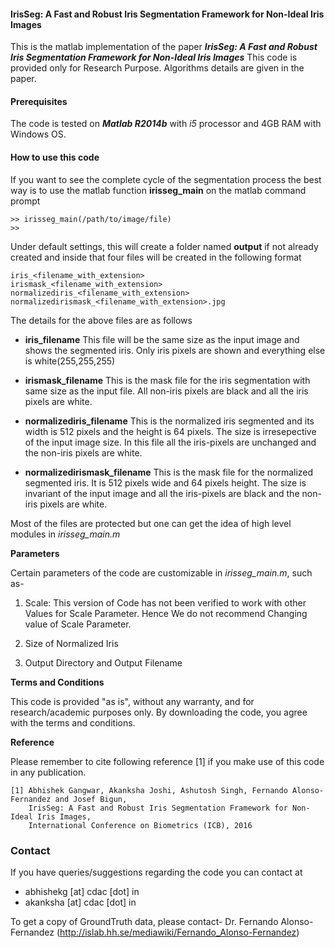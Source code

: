 #### IrisSeg: A Fast and Robust Iris Segmentation Framework for Non-Ideal Iris Images


This is the matlab  implementation of the paper
***IrisSeg: A Fast and Robust Iris Segmentation Framework for Non-Ideal Iris Images*** 
This code is provided only for Research Purpose.
Algorithms details are given in the paper.


#### Prerequisites
The code is tested on ***Matlab R2014b*** with *i5* processor and 4GB RAM with Windows OS.

#### How to use this code

If you want to see the complete cycle of the segmentation process the best way
is to use the matlab function **irisseg_main** on the matlab command prompt

    >> irisseg_main(/path/to/image/file)
    >>

Under default settings, this will create a folder named **output** if not already created and inside that
four files will be created in the following format

    iris_<filename_with_extension>
    irismask_<filename_with_extension>
    normalizediris_<filename_with_extension>
    normalizedirismask_<filename_with_extension>.jpg

The details for the above files are as follows

* **iris_filename** This file will be the same size as the input image and
shows the segmented iris. Only iris pixels are shown and everything else is
white(255,255,255)

* **irismask_filename** This is the mask file for the iris segmentation with
same size as the input file. All non-iris pixels are black and all the iris
pixels are white.

* **normalizediris_filename** This is the normalized iris segmented and its
width is 512 pixels and the height is 64 pixels. The size is irresepective of
the input image size. In this file all the iris-pixels are unchanged and the
non-iris pixels are white.

* **normalizedirismask_filename** This is the mask file for the normalized
segmented iris. It is 512 pixels wide and 64 pixels height. The size is invariant
of the input image and all the iris-pixels are black and the non-iris pixels are
white.

Most of the files are protected but one can get the idea of high level modules
in *irisseg_main.m*


**Parameters**

Certain parameters of the code are customizable in *irisseg_main.m*, such as-

1. Scale: This version of Code has not been verified to work with other Values for
Scale Parameter. Hence We do not recommend Changing value of Scale Parameter.

2. Size of Normalized Iris 

3. Output Directory and Output Filename


**Terms and Conditions**

This code is provided "as is", without any warranty, and for research/academic
purposes only. By downloading the code, you agree with the terms and conditions.

**Reference**

Please remember to cite following reference [1] if you make use of this code in any publication.

    [1] Abhishek Gangwar, Akanksha Joshi, Ashutosh Singh, Fernando Alonso-Fernandez and Josef Bigun,  
        IrisSeg: A Fast and Robust Iris Segmentation Framework for Non-Ideal Iris Images,
        International Conference on Biometrics (ICB), 2016



### Contact
If you have queries/suggestions regarding the code you can contact at

* abhishekg [at] cdac [dot] in
* akanksha  [at] cdac [dot] in

To get a copy of GroundTruth data, please contact-
Dr. Fernando Alonso-Fernandez (http://islab.hh.se/mediawiki/Fernando_Alonso-Fernandez)
